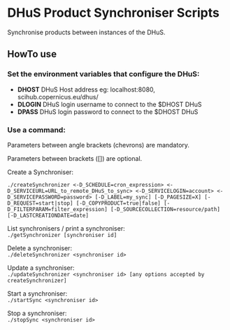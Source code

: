 # DHuS Product Synchroniser Scripts
Synchronise products between instances of the DHuS.

## HowTo use

### Set the environment variables that configure the DHuS:

+ **DHOST** DHuS Host address eg: localhost:8080, scihub.copernicus.eu/dhus/
+ **DLOGIN** DHuS login username to connect to the $DHOST DHuS
+ **DPASS** DHuS login password to connect to the $DHOST DHuS

### Use a command:

Parameters between angle brackets (chevrons) are mandatory.

Parameters between brackets ([]) are optional.

Create a Synchroniser:  
```
./createSynchronizer <-D_SCHEDULE=cron_expression> <-D_SERVICEURL=URL_to_remote_DHuS_to_sync> <-D_SERVICELOGIN=account> <-D_SERVICEPASSWORD=password> [-D_LABEL=my_sync] [-D_PAGESIZE=X] [-D_REQUEST=start|stop] [-D_COPYPRODUCT=true|false] [-D_FILTERPARAM=filter_expression] [-D_SOURCECOLLECTION=resource/path] [-D_LASTCREATIONDATE=date]
```

List synchronisers / print a synchroniser:  
```./getSynchronizer [synchroniser id]```

Delete a synchroniser:  
```./deleteSynchronizer <synchroniser id>```

Update a synchroniser:  
```./updateSynchronizer <synchroniser id> [any options accepted by createSynchronizer]```

Start a synchroniser:  
```./startSync <synchroniser id>```

Stop a synchroniser:  
```./stopSync <synchroniser id>```

